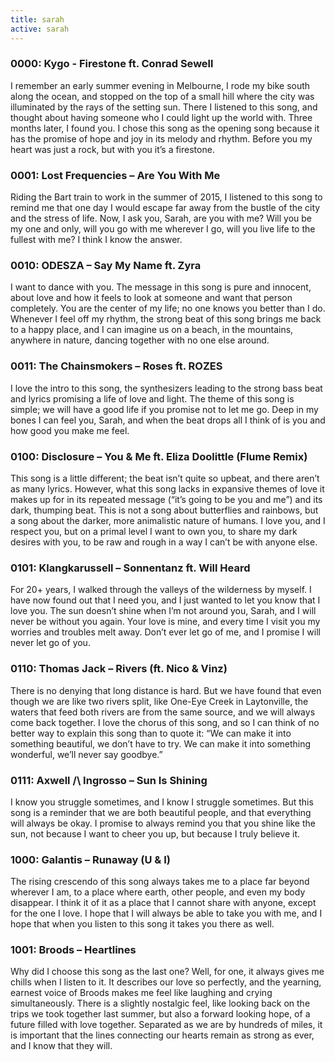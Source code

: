 ```yaml
---
title: sarah
active: sarah
---
```


### 0000: Kygo - Firestone ft. Conrad Sewell

I remember an early summer evening in Melbourne, I rode my bike south along the ocean, and stopped on the top of a small hill where the city was illuminated by the rays of the setting sun. There I listened to this song, and thought about having someone who I could light up the world with. Three months later, I found you. I chose this song as the opening song because it has the promise of hope and joy in its melody and rhythm. Before you my heart was just a rock, but with you it’s a firestone.

### 0001: Lost Frequencies – Are You With Me

Riding the Bart train to work in the summer of 2015, I listened to this song to remind me that one day I would escape far away from the bustle of the city and the stress of life. Now, I ask you, Sarah, are you with me? Will you be my one and only, will you go with me wherever I go, will you live life to the fullest with me? I think I know the answer.

### 0010: ODESZA – Say My Name ft. Zyra

I want to dance with you. The message in this song is pure and innocent, about love and how it feels to look at someone and want that person completely. You are the center of my life; no one knows you better than I do. Whenever I feel off my rhythm, the strong beat of this song brings me back to a happy place, and I can imagine us on a beach, in the mountains, anywhere in nature, dancing together with no one else around.

### 0011: The Chainsmokers – Roses ft. ROZES

I love the intro to this song, the synthesizers leading to the strong bass beat and lyrics promising a life of love and light. The theme of this song is simple; we will have a good life if you promise not to let me go. Deep in my bones I can feel you, Sarah, and when the beat drops all I think of is you and how good you make me feel.

### 0100: Disclosure – You & Me ft. Eliza Doolittle (Flume Remix)

This song is a little different; the beat isn’t quite so upbeat, and there aren’t as many lyrics. However, what this song lacks in expansive themes of love it makes up for in its repeated message (“it’s going to be you and me”) and its dark, thumping beat. This is not a song about butterflies and rainbows, but a song about the darker, more animalistic nature of humans. I love you, and I respect you, but on a primal level I want to own you, to share my dark desires with you, to be raw and rough in a way I can’t be with anyone else.

### 0101: Klangkarussell – Sonnentanz ft. Will Heard

For 20+ years, I walked through the valleys of the wilderness by myself. I have now found out that I need you, and I just wanted to let you know that I love you. The sun doesn’t shine when I’m not around you, Sarah, and I will never be without you again. Your love is mine, and every time I visit you my worries and troubles melt away. Don’t ever let go of me, and I promise I will never let go of you.

### 0110: Thomas Jack – Rivers (ft. Nico & Vinz)

There is no denying that long distance is hard. But we have found that even though we are like two rivers split, like One-Eye Creek in Laytonville, the waters that feed both rivers are from the same source, and we will always come back together. I love the chorus of this song, and so I can think of no better way to explain this song than to quote it:
    “We can make it into something beautiful, we don’t have to try. We can make it into something wonderful, we’ll never say goodbye.”

### 0111: Axwell /\ Ingrosso – Sun Is Shining

I know you struggle sometimes, and I know I struggle sometimes. But this song is a reminder that we are both beautiful people, and that everything will always be okay. I promise to always remind you that you shine like the sun, not because I want to cheer you up, but because I truly believe it.

### 1000: Galantis – Runaway (U & I)

The rising crescendo of this song always takes me to a place far beyond wherever I am, to a place where earth, other people, and even my body disappear. I think it of it as a place that I cannot share with anyone, except for the one I love. I hope that I will always be able to take you with me, and I hope that when you listen to this song it takes you there as well.

### 1001: Broods – Heartlines

Why did I choose this song as the last one? Well, for one, it always gives me chills when I listen to it. It describes our love so perfectly, and the yearning, earnest voice of Broods makes me feel like laughing and crying simultaneously. There is a slightly nostalgic feel, like looking back on the trips we took together last summer, but also a forward looking hope, of a future filled with love together. Separated as we are by hundreds of miles, it is important that the lines connecting our hearts remain as strong as ever, and I know that they will.

